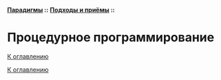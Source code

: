 **[Парадигмы](../../README.md#paradigms-models) ::** 
**[Подходы и приёмы](../../README.md#paradigms-techniques) ::**
# Процедурное программирование

<!--

-->

[К оглавлению](../../README.md#paradigms-techniques)



[К оглавлению](../../README.md#paradigms-techniques)
